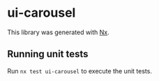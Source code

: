 # ui-carousel

This library was generated with [Nx](https://nx.dev).

## Running unit tests

Run `nx test ui-carousel` to execute the unit tests.
